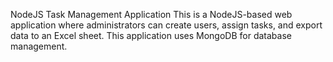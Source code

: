 NodeJS Task Management Application
This is a NodeJS-based web application where administrators can create users, assign tasks, and export data to an Excel sheet. This application uses MongoDB for database management.



